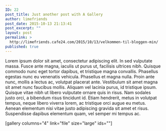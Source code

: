 ```yaml
---
ID: 22
post_title: Just another post with A Gallery
author: limefriends
post_date: 2015-10-13 21:13:41
post_excerpt: ""
layout: post
permalink: >
  http://limefriends.cafe24.com/2015/10/13/velkommen-til-bloggen-min/
published: true
---
```

Lorem ipsum dolor sit amet, consectetur adipiscing elit. In sed vulputate massa. Fusce ante magna, iaculis ut purus ut, facilisis ultrices nibh. Quisque commodo nunc eget tortor dapibus, et tristique magna convallis. Phasellus egestas nunc eu venenatis vehicula. Phasellus et magna nulla. Proin ante nunc, mollis a lectus ac, volutpat placerat ante. Vestibulum sit amet magna sit amet nunc faucibus mollis. Aliquam vel lacinia purus, id tristique ipsum. Quisque vitae nibh ut libero vulputate ornare quis in risus. Nam sodales justo orci, a bibendum risus tincidunt id. Etiam hendrerit, metus in volutpat tempus, neque libero viverra lorem, ac tristique orci augue eu metus. Aenean elementum nisi vitae justo adipiscing gravida sit amet et risus. Suspendisse dapibus elementum quam, vel semper mi tempus ac.

[gallery columns="4" link="file" size="large" ids=""]